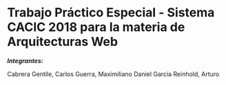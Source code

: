 # Trabajo Práctico Especial - Sistema CACIC 2018 para la materia de Arquitecturas Web

***Integrantes:***  

  Cabrera Gentile, Carlos
  Guerra, Maximiliano Daniel
  García Reinhold, Arturo
